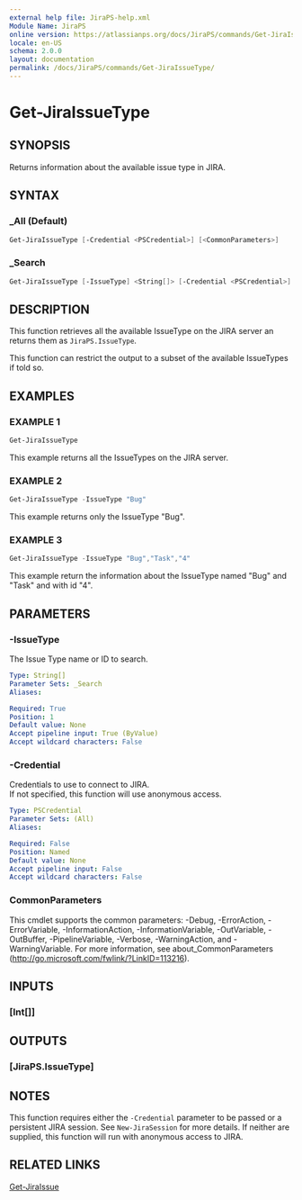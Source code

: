 ```yaml
---
external help file: JiraPS-help.xml
Module Name: JiraPS
online version: https://atlassianps.org/docs/JiraPS/commands/Get-JiraIssueType/
locale: en-US
schema: 2.0.0
layout: documentation
permalink: /docs/JiraPS/commands/Get-JiraIssueType/
---
```

# Get-JiraIssueType

## SYNOPSIS

Returns information about the available issue type in JIRA.

## SYNTAX

### _All (Default)

```powershell
Get-JiraIssueType [-Credential <PSCredential>] [<CommonParameters>]
```

### _Search

```powershell
Get-JiraIssueType [-IssueType] <String[]> [-Credential <PSCredential>] [<CommonParameters>]
```

## DESCRIPTION

This function retrieves all the available IssueType on the JIRA server an returns them as `JiraPS.IssueType`.

This function can restrict the output to a subset of the available IssueTypes if told so.

## EXAMPLES

### EXAMPLE 1

```powershell
Get-JiraIssueType
```

This example returns all the IssueTypes on the JIRA server.

### EXAMPLE 2

```powershell
Get-JiraIssueType -IssueType "Bug"
```

This example returns only the IssueType "Bug".

### EXAMPLE 3

```powershell
Get-JiraIssueType -IssueType "Bug","Task","4"
```

This example return the information about the IssueType named "Bug" and "Task" and with id "4".

## PARAMETERS

### -IssueType

The Issue Type name or ID to search.

```yaml
Type: String[]
Parameter Sets: _Search
Aliases:

Required: True
Position: 1
Default value: None
Accept pipeline input: True (ByValue)
Accept wildcard characters: False
```

### -Credential

Credentials to use to connect to JIRA.  
If not specified, this function will use anonymous access.

```yaml
Type: PSCredential
Parameter Sets: (All)
Aliases:

Required: False
Position: Named
Default value: None
Accept pipeline input: False
Accept wildcard characters: False
```

### CommonParameters

This cmdlet supports the common parameters: -Debug, -ErrorAction, -ErrorVariable, -InformationAction, -InformationVariable, -OutVariable, -OutBuffer, -PipelineVariable, -Verbose, -WarningAction, and -WarningVariable.
For more information, see about_CommonParameters (http://go.microsoft.com/fwlink/?LinkID=113216).

## INPUTS

### [Int[]]

## OUTPUTS

### [JiraPS.IssueType]

## NOTES

This function requires either the `-Credential` parameter to be passed or a persistent JIRA session.
See `New-JiraSession` for more details.
If neither are supplied, this function will run with anonymous access to JIRA.

## RELATED LINKS

[Get-JiraIssue](../Get-JiraIssue/)
